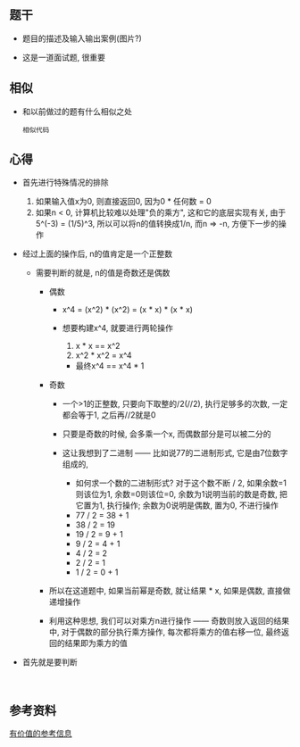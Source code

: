 ## 题干

* 题目的描述及输入输出案例(图片?)



* 这是一道面试题, 很重要



## 相似

* 和以前做过的题有什么相似之处

  ```
  相似代码
  ```

  

## 心得

* 首先进行特殊情况的排除 
  1. 如果输入值x为0, 则直接返回0, 因为0 * 任何数 = 0
  2. 如果n < 0, 计算机比较难以处理"负的乘方", 这和它的底层实现有关, 由于5^(-3) = (1/5)^3, 所以可以将n的值转换成1/n, 而n => -n, 方便下一步的操作





* 经过上面的操作后, n的值肯定是一个正整数

  * 需要判断的就是, n的值是奇数还是偶数

    * 偶数

      * x^4 = (x^2) * (x^2) = (x * x) * (x * x)

      * 想要构建x^4, 就要进行两轮操作

        1. x * x == x^2
        2. x^2 * x^2 = x^4

        * 最终x^4 == x^4 * 1

    * 奇数

      * 一个>1的正整数, 只要向下取整的/2(//2), 执行足够多的次数, 一定都会等于1, 之后再//2就是0

      * 只要是奇数的时候, 会多乘一个x, 而偶数部分是可以被二分的
      * 这让我想到了二进制 —— 比如说77的二进制形式, 它是由7位数字组成的, 
        * 如何求一个数的二进制形式? 对于这个数不断 / 2, 如果余数=1则该位为1, 余数=0则该位=0, 余数为1说明当前的数是奇数, 把它置为1, 执行操作; 余数为0说明是偶数, 置为0, 不进行操作
        * 77 / 2 = 38 + 1
        * 38 / 2 = 19
        * 19 / 2 = 9 + 1
        * 9 / 2 = 4 + 1
        * 4 / 2 = 2
        * 2 / 2 = 1
        * 1 / 2 = 0 + 1

    * 所以在这道题中, 如果当前幂是奇数, 就让结果 * x, 如果是偶数, 直接做递增操作

    * 利用这种思想, 我们可以对乘方n进行操作 —— 奇数则放入返回的结果中, 对于偶数的部分执行乘方操作, 每次都将乘方的值右移一位, 最终返回的结果即为乘方的值







* 首先就是要判断

​	



## 参考资料

[有价值的参考信息](https://leetcode-cn.com/)